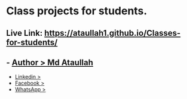 # Class projects for students.

## Live Link: https://ataullah1.github.io/Classes-for-students/


## - [Author > Md Ataullah](https://www.linkedin.com/in/md-ataullah/)

- [Linkedin >](https://www.linkedin.com/in/md-ataullah/)
- [Facebook >](https://www.facebook.com/MdAtaullah11)
- [WhatsApp >](https://api.whatsapp.com/send/?phone=8801719199967&text&type=phone_number&app_absent=0)
